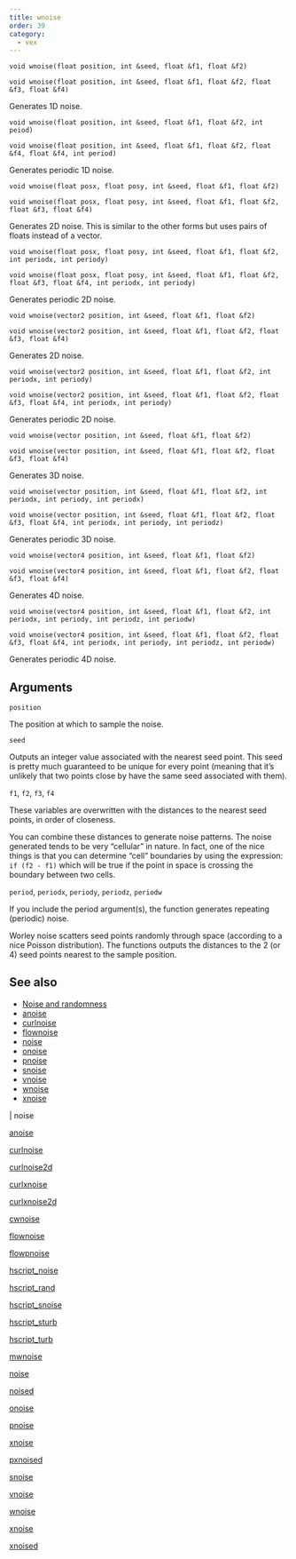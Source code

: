 ```yaml
---
title: wnoise
order: 39
category:
  - vex
---
```


`void wnoise(float position, int &seed, float &f1, float &f2)`

`void wnoise(float position, int &seed, float &f1, float &f2, float &f3, float &f4)`

Generates 1D noise.

`void wnoise(float position, int &seed, float &f1, float &f2, int peiod)`

`void wnoise(float position, int &seed, float &f1, float &f2, float &f4, float &f4, int period)`

Generates periodic 1D noise.

`void wnoise(float posx, float posy, int &seed, float &f1, float &f2)`

`void wnoise(float posx, float posy, int &seed, float &f1, float &f2, float &f3, float &f4)`

Generates 2D noise. This is similar to the other forms but uses pairs of floats instead of a vector.

`void wnoise(float posx, float posy, int &seed, float &f1, float &f2, int periodx, int periody)`

`void wnoise(float posx, float posy, int &seed, float &f1, float &f2, float &f3, float &f4, int periodx, int periody)`

Generates periodic 2D noise.

`void wnoise(vector2 position, int &seed, float &f1, float &f2)`

`void wnoise(vector2 position, int &seed, float &f1, float &f2, float &f3, float &f4)`

Generates 2D noise.

`void wnoise(vector2 position, int &seed, float &f1, float &f2, int periodx, int periody)`

`void wnoise(vector2 position, int &seed, float &f1, float &f2, float &f3, float &f4, int periodx, int periody)`

Generates periodic 2D noise.

`void wnoise(vector position, int &seed, float &f1, float &f2)`

`void wnoise(vector position, int &seed, float &f1, float &f2, float &f3, float &f4)`

Generates 3D noise.

`void wnoise(vector position, int &seed, float &f1, float &f2, int periodx, int periody, int periodx)`

`void wnoise(vector position, int &seed, float &f1, float &f2, float &f3, float &f4, int periodx, int periody, int periodz)`

Generates periodic 3D noise.

`void wnoise(vector4 position, int &seed, float &f1, float &f2)`

`void wnoise(vector4 position, int &seed, float &f1, float &f2, float &f3, float &f4)`

Generates 4D noise.

`void wnoise(vector4 position, int &seed, float &f1, float &f2, int periodx, int periody, int periodz, int periodw)`

`void wnoise(vector4 position, int &seed, float &f1, float &f2, float &f3, float &f4, int periodx, int periody, int periodz, int periodw)`

Generates periodic 4D noise.

## Arguments

`position`

The position at which to sample the noise.

`seed`

Outputs an integer value associated with the nearest seed point. This seed is pretty much guaranteed to be unique for every point (meaning that it’s unlikely that two points close by have the same seed associated with them).

`f1`, `f2`, `f3`, `f4`

These variables are overwritten with the distances to the nearest seed points, in order of closeness.

You can combine these distances to generate noise patterns. The noise generated tends to be very “cellular” in nature. In fact, one of the nice things is that you can determine “cell” boundaries by using the expression: `if (f2 - f1)` which will be true if the point in space is crossing the boundary between two cells.

`period`, `periodx`, `periody`, `periodz`, `periodw`

If you include the period argument(s), the function generates repeating (periodic) noise.

Worley noise scatters seed points randomly through space (according to a nice Poisson distribution). The functions outputs the distances to the 2 (or 4) seed points nearest to the sample position.

## See also

- [Noise and randomness](../random.html)
- [anoise](anoise.html)
- [curlnoise](curlnoise.html)
- [flownoise](flownoise.html)
- [noise](noise.html)
- [onoise](onoise.html)
- [pnoise](pnoise.html)
- [snoise](snoise.html)
- [vnoise](vnoise.html)
- [wnoise](wnoise.html)
- [xnoise](xnoise.html)

|
noise

[anoise](anoise.html)

[curlnoise](curlnoise.html)

[curlnoise2d](curlnoise2d.html)

[curlxnoise](curlxnoise.html)

[curlxnoise2d](curlxnoise2d.html)

[cwnoise](cwnoise.html)

[flownoise](flownoise.html)

[flowpnoise](flowpnoise.html)

[hscript_noise](hscript_noise.html)

[hscript_rand](hscript_rand.html)

[hscript_snoise](hscript_snoise.html)

[hscript_sturb](hscript_sturb.html)

[hscript_turb](hscript_turb.html)

[mwnoise](mwnoise.html)

[noise](noise.html)

[noised](noised.html)

[onoise](onoise.html)

[pnoise](pnoise.html)

[xnoise](pxnoise.html)

[pxnoised](pxnoised.html)

[snoise](snoise.html)

[vnoise](vnoise.html)

[wnoise](wnoise.html)

[xnoise](xnoise.html)

[xnoised](xnoised.html)
